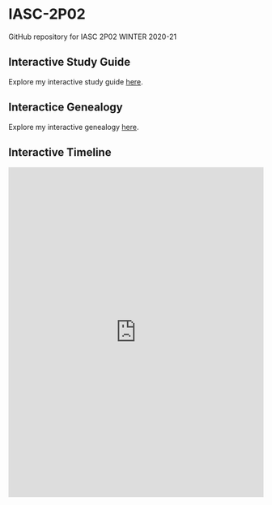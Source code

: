 # IASC-2P02
GitHub repository for IASC 2P02 WINTER 2020-21
## Interactive Study Guide
Explore my interactive study guide [here](InteractiveStudyGuide2P02.html).

## Interactice Genealogy 

Explore my interactive genealogy [here](2P02_InteractiveGenealogy.html).

## Interactive Timeline

<iframe src='https://cdn.knightlab.com/libs/timeline3/latest/embed/index.html?source=1BUdDZxa-DnkKiA5FldK8YDNcA9evAvjZ-W1VDbdo98U&font=Default&lang=en&initial_zoom=2&height=650' width='100%' height='650' webkitallowfullscreen mozallowfullscreen allowfullscreen frameborder='0'></iframe>

